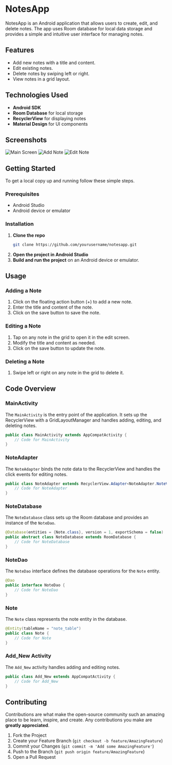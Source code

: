 
# NotesApp

NotesApp is an Android application that allows users to create, edit, and delete notes. The app uses Room database for local data storage and provides a simple and intuitive user interface for managing notes.

## Features

- Add new notes with a title and content.
- Edit existing notes.
- Delete notes by swiping left or right.
- View notes in a grid layout.

## Technologies Used

- **Android SDK**
- **Room Database** for local storage
- **RecyclerView** for displaying notes
- **Material Design** for UI components

## Screenshots

![Main Screen](IMG-20240711-WA0006[1]/main_Screen.jpg)
![Add Note](screenshots/add_note.png)
![Edit Note](screenshots/edit_note.png)

## Getting Started

To get a local copy up and running follow these simple steps.

### Prerequisites

- Android Studio
- Android device or emulator

### Installation

1. **Clone the repo**
    ```sh
    git clone https://github.com/yourusername/notesapp.git
    ```
2. **Open the project in Android Studio**
3. **Build and run the project** on an Android device or emulator.

## Usage

### Adding a Note

1. Click on the floating action button (+) to add a new note.
2. Enter the title and content of the note.
3. Click on the save button to save the note.

### Editing a Note

1. Tap on any note in the grid to open it in the edit screen.
2. Modify the title and content as needed.
3. Click on the save button to update the note.

### Deleting a Note

1. Swipe left or right on any note in the grid to delete it.

## Code Overview

### MainActivity

The `MainActivity` is the entry point of the application. It sets up the RecyclerView with a GridLayoutManager and handles adding, editing, and deleting notes.

```java
public class MainActivity extends AppCompatActivity {
    // Code for MainActivity
}
```

### NoteAdapter

The `NoteAdapter` binds the note data to the RecyclerView and handles the click events for editing notes.

```java
public class NoteAdapter extends RecyclerView.Adapter<NoteAdapter.NoteViewHolder> {
    // Code for NoteAdapter
}
```

### NoteDatabase

The `NoteDatabase` class sets up the Room database and provides an instance of the `NoteDao`.

```java
@Database(entities = {Note.class}, version = 1, exportSchema = false)
public abstract class NoteDatabase extends RoomDatabase {
    // Code for NoteDatabase
}
```

### NoteDao

The `NoteDao` interface defines the database operations for the `Note` entity.

```java
@Dao
public interface NoteDao {
    // Code for NoteDao
}
```

### Note

The `Note` class represents the note entity in the database.

```java
@Entity(tableName = "note_table")
public class Note {
    // Code for Note
}
```

### Add_New Activity

The `Add_New` activity handles adding and editing notes.

```java
public class Add_New extends AppCompatActivity {
    // Code for Add_New
}
```

## Contributing

Contributions are what make the open-source community such an amazing place to be learn, inspire, and create. Any contributions you make are **greatly appreciated**.

1. Fork the Project
2. Create your Feature Branch (`git checkout -b feature/AmazingFeature`)
3. Commit your Changes (`git commit -m 'Add some AmazingFeature'`)
4. Push to the Branch (`git push origin feature/AmazingFeature`)
5. Open a Pull Request
